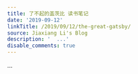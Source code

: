 ```yaml
---
title: 了不起的盖茨比 读书笔记
date: '2019-09-12'
linkTitle: /2019/09/12/the-great-gatsby/
source: Jiaxiang Li's Blog
description: '  ...'
disable_comments: true
---
```

  ...